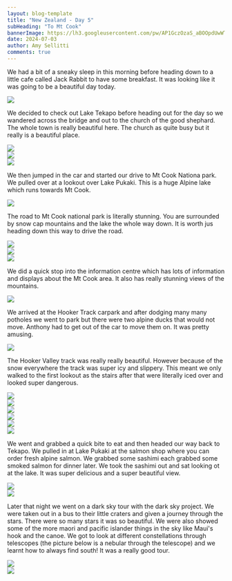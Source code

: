 ```yaml
---
layout: blog-template
title: "New Zealand - Day 5"
subHeading: "To Mt Cook"
bannerImage: https://lh3.googleusercontent.com/pw/AP1GczOzaS_aBOOpdUwWTpoDfkVPB9hG9zWLPbBOAwROf07hvlVgLUPJBAVsE3SHavhLsGFY4gUv5QvAmWx_15YbRS6PTp3JyvbESO4XsJf3MKKIed_0GRzL=w2400
date: 2024-07-03
author: Amy Sellitti
comments: true
---
```


We had a bit of a sneaky sleep in this morning before heading down to a little cafe called Jack Rabbit to have some breakfast. It was looking like it was going to be a beautiful day today. 

<div class="center-image"><img src="https://lh3.googleusercontent.com/pw/AP1GczNSoYIDlH4AsmsuNJLq78F1X4k2VrPclSlOaxhzyelGeiB0l3oZwrkb_aTCcVqXxklJKa22NW6dVM4SHWbm5gH107ICqhNJOAd4ln0VWAZZ68rEPG0T=w2400" /></div>

We decided to check out Lake Tekapo before heading out for the day so we wandered across the bridge and out to the church of the good shephard. The whole town is really beautiful here. The church as quite busy but it really is a beautiful place. 

<div class="center-image"><img src="https://lh3.googleusercontent.com/pw/AP1GczNcgABXp0bXKbQP-DJEKh9I_zG3oHKlg2c0N7ZJVI4T8ok1IgWLJjCg4eoVK6c-YCx0q8bIsfPsVb_6uiMjPaJcJcDfXudJNzkiEUGk9mUUAGftQjas=w2400" /></div>
<div class="center-image"><img src="https://lh3.googleusercontent.com/pw/AP1GczMmSXUCL9vHkJ20V9jm3s0SCQDz715I3Ds50Zdt7cxADlDJHf9MMRRHb6X7X5k3BriwE7Ah7qggk4nWT2jtqE9oNxl7uhoXLddghgT4FRQ8_JFU89DW=w2400" /></div>
<div class="center-image"><img src="https://lh3.googleusercontent.com/pw/AP1GczNPiPv8khYdEWSVH42K3BOFFnc4LYSQfhollQTDuO7MpGzazvdNmdWmhjgkL52Fd0YmcLVqYEySn3y1Lks5xMv7St_ELDOl03Sep9YnpUB1LtnH6HHX=w2400" /></div>

We then jumped in the car and started our drive to Mt Cook Nationa park. We pulled over at a lookout over Lake Pukaki. This is a huge Alpine lake which runs towards Mt Cook. 

<div class="center-image"><img src="https://lh3.googleusercontent.com/pw/AP1GczMVulF5FklLgMzYHReBK6De_m1r8AzFtFyTDf7EcOq9iyZ9CKPPFtwDmTuF5eo86XK5udkbZwKe-oVTJv2qcSi0FJ2d1CWfoINkfx3QMW_mnFIxBI4a=w2400" /></div>

The road to Mt Cook national park is literally stunning. You are surrounded by snow cap mountains and the lake the whole way down. It is worth jus heading down this way to drive the road. 

<div class="center-image"><img src="https://lh3.googleusercontent.com/pw/AP1GczORMqgGgWKlbufrRiK2v-817YtyKWhOLrgaU60X-i-sJ0QUcIw-SnaXa51JJTxnsg3IauDtAPvQ-zzwol3rxrYxky1sea5E6Sx5qBazjw6Qg5qHgWIw=w2400" /></div>
<div class="center-image"><img src="https://lh3.googleusercontent.com/pw/AP1GczMqL8qhL5pdosJ_ap-IHSff1UyPjZvVMPsvQrFwMlzcsMqt9lfXYFQy-vCp-Y3O2_7M54WYQqzOp7lzYD9ztuRtZ1JlSf9YiYHLfaEK-oV4QVA-5idv=w2400" /></div>
<div class="center-image"><img src="https://lh3.googleusercontent.com/pw/AP1GczNMEirxHzKkOCMJAirgVZX4KwDFHwnqdQymI0YWkkt7CnkwsaSE1atYLBP0VyMPpiP1nub09DDEnCfY43pdwusF7uSVWDJ_DYHETBVeBychuEE-tvgG=w2400" /></div>

We did a quick stop into the information centre which has lots of information and displays about the Mt Cook area. It also has really stunning views of the mountains. 

<div class="center-image"><img src="https://lh3.googleusercontent.com/pw/AP1GczOXIZenMHQo8b4wLUMAbaUjIJ_K1c0RQSsGF12Z6Sj14_-0lkFX9issC8rknFeno_NRMR15DkCverku0e1lP0ZW2fJsr6BTXjbFw86nPUsC8ZQ34sNa=w2400" /></div>

We arrived at the Hooker Track carpark and after dodging many many potholes we went to park but there were two alpine ducks that would not move. Anthony had to get out of the car to move them on. It was pretty amusing. 

<div class="center-image"><img src="https://lh3.googleusercontent.com/pw/AP1GczNDdlYBSoM0tr0PlcwJwZLKhwk9M157JUqKUF1rmbsbPfNLZJR_dKi7qBkaQ49dZ7ofJYptVjtAk1-1Dq-GOFUyHlbR6ZztkshpsjNU1MvZSKJaVB1j=w2400" /></div>

The Hooker Valley track was really really beautiful. However because of the snow everywhere the track was super icy and slippery. This meant we only walked to the first lookout as the stairs after that were literally iced over and looked super dangerous. 

<div class="center-image"><img src="https://lh3.googleusercontent.com/pw/AP1GczP8qefyRLOlCKr6rT6rz576zdBONWiJyOMcpeKZjBR6jdQg2gaYmUh_D1C4DcdvasjfilzQ0S2vnb4nX0IMAB1KPGKzIxnvJGTCjJCBo18ts8Jd9iSK=w2400" /></div>
<div class="center-image"><img src="https://lh3.googleusercontent.com/pw/AP1GczOBs4S607hcylUNFOSZvi--p6Z0af2DOZ7_VTK8UegzCW0y2uctWo_0S4PXhO-eE_oS0BdH1Z3ri-liVFwn8naEtLp1B6n9a7_0nh2ijQX_9bbTjZPF=w2400" /></div>
<div class="center-image"><img src="https://lh3.googleusercontent.com/pw/AP1GczMkrJg1vD7HGyrTGXGC0XbwkCJykLzC_sOeF4bppYpJr0HUI8FxzMpclqsTkVgcbJkR2LDzmpajqysHrT21zs6oyBXBHzdxewp2DbsEmD0fBmN1s_cB=w2400" /></div>
<div class="center-image"><img src="https://lh3.googleusercontent.com/pw/AP1GczNWP_924gE_f89SjTcveO5irCgtPPscRanAcrZYNyGZlLkC9Za9vYgbHee9jksEjiCAuf2YtubWlXV5zRkEJA2jQTumLNAu6JJ9na0zwiBvlBw0stcg=w2400" /></div>
<div class="center-image"><img src="https://lh3.googleusercontent.com/pw/AP1GczOzaS_aBOOpdUwWTpoDfkVPB9hG9zWLPbBOAwROf07hvlVgLUPJBAVsE3SHavhLsGFY4gUv5QvAmWx_15YbRS6PTp3JyvbESO4XsJf3MKKIed_0GRzL=w2400" /></div>
<div class="center-image"><img src="https://lh3.googleusercontent.com/pw/AP1GczOkv_pdj7VvMZS9hRccOIYyrFU7P8-RhT5x5XgYYFmrZTwgwDq6ChqWdHCo9P3QUjrY006ut7Q29ZVqcELcYClQ4fJ_mWnO-5PaRGW_6NUAyONMafsN=w2400" /></div>

We went and grabbed a quick bite to eat and then headed our way back to Tekapo. We pulled in at Lake Pukaki at the salmon shop where you can order fresh alpine salmon. We grabbed some sashimi each grabbed some smoked salmon for dinner later. We took the sashimi out and sat looking ot at the lake. It was super delicious and a super beautiful view. 

<div class="center-image"><img src="https://lh3.googleusercontent.com/pw/AP1GczOrb7bsuSmC9UQ4jAE5_AG1CGJrw-KzUXeZ3p-cgBs1jCTH55HE3eQa7KUAm4CBHpR5FTUEFA8DkZKZe43ctT3Tyz8Ml21Qb4Te8KcV9nF66lw6HS-G=w2400" /></div>
<div class="center-image"><img src="https://lh3.googleusercontent.com/pw/AP1GczO-ISTp_7wmlZ7zy_f6u1GyjiPBWLrdVz0s4TEGTgrlgGUjgxZFgEKpQ_57mNrWVbhyLaKI-MkFVnTm01CPapGUP6aUpVoYR6kBZXX2BGMkRzj0UCe-=w2400" /></div>

Later that night we went on a dark sky tour with the dark sky project. We were taken out in a bus to their little craters and given a journey through the stars. There were so many stars it was so beautiful. We were also showed some of the more maori and pacific islander things in the sky like Maui's hook and the canoe. We got to look at different constellations through telescopes  (the picture below is a nebular through the telescope) and we learnt how to always find south! It was a really good tour.

<div class="center-image"><img src="https://lh3.googleusercontent.com/pw/AP1GczPNHeEdrnWQcxzSDfpkgb9wIGajklsB47nq4wdj7-0ch-V7YK6NsI7lhKyOebxTbugOEsuNl0b6CJRujFFu2WH97Lm6zi8XvJk4PFv6i_K3uTSOSiGQ=w2400" /></div>
<div class="center-image"><img src="https://lh3.googleusercontent.com/pw/AP1GczNVQLVbPCOez8F5ho_NHlAq7K2lbnj3tB6zsuy0VYxM_3nnpUQCVu5lsKcH-ezZ9xmX0gPYk04GQqePVQlOmnPoGi1Xam5b-kEqeTN8vwFuqE27VEYh=w2400" /></div>

